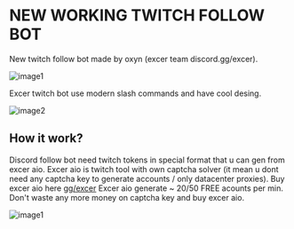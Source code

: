 # NEW WORKING TWITCH FOLLOW BOT

New twitch follow bot made by oxyn (excer team discord.gg/excer).

![image1](https://media.discordapp.net/attachments/1095666948446105662/1099457156991942877/image.png)

Excer twitch bot use modern slash commands and have cool desing.


![image2](https://media.discordapp.net/attachments/1095666948446105662/1099457302400086086/image.png)

## How it work?

Discord follow bot need twitch tokens in special format that u can gen from excer aio.
Excer aio is twitch tool with own captcha solver (it mean u dont need any captcha key to generate accounts / only datacenter proxies).
Buy excer aio here [gg/excer](https://discord.gg/excer)
Excer aio generate ~ 20/50 FREE acounts per min. 
Don't waste any more money on captcha key and buy excer aio.

![image1](https://media.discordapp.net/attachments/1086656323837513769/1093585559227744367/image.png)

